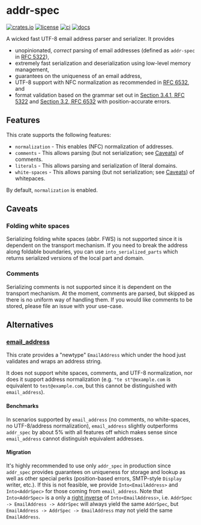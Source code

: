 # addr-spec

[![crates.io](https://img.shields.io/crates/v/addr-spec?style=flat-square)](https://crates.io/crates/addr-spec)
[![license](https://img.shields.io/crates/l/addr-spec?style=flat-square)](https://github.com/mathematic-inc/addr-spec-rs)
[![ci](https://img.shields.io/github/actions/workflow/status/mathematic-inc/addr-spec-rs/ci.yaml?label=ci&style=flat-square)](https://github.com/mathematic-inc/addr-spec-rs/actions/workflows/ci.yaml)
[![docs](https://img.shields.io/docsrs/addr_spec?style=flat-square)](https://docs.rs/addr_spec/latest/addr_spec/)

A wicked fast UTF-8 email address parser and serializer. It provides

- unopinionated, _correct_ parsing of email addresses (defined as `addr-spec` in
  [RFC 5322](https://www.rfc-editor.org/rfc/rfc5322)),
- extremely fast serialization and deserialization using low-level memory
  management,
- guarantees on the uniqueness of an email address,
- UTF-8 support with NFC normalization as recommended in [RFC
  6532](https://datatracker.ietf.org/doc/html/rfc6532), and
- format validation based on the grammar set out in [Section 3.4.1, RFC
  5322](https://www.rfc-editor.org/rfc/rfc5322#section-3.4.1) and [Section 3.2,
  RFC 6532](https://datatracker.ietf.org/doc/html/rfc6532#section-3.2) with
  position-accurate errors.

## Features

This crate supports the following features:

- `normalization` - This enables (NFC) normalization of addresses.
- `comments` - This allows parsing (but not serialization; see
  [Caveats](#comments)) of comments.
- `literals` - This allows parsing and serialization of literal domains.
- `white-spaces` - This allows parsing (but not serialization; see
  [Caveats](#folding-white-spaces)) of whitepaces.

By default, `normalization` is enabled.

## Caveats

### Folding white spaces

Serializing folding white spaces (abbr. FWS) is not supported since it is
dependent on the transport mechanism. If you need to break the address along
foldable boundaries, you can use `into_serialized_parts` which returns
serialized versions of the local part and domain.

### Comments

Serializing comments is not supported since it is dependent on the transport
mechanism. At the moment, comments are parsed, but skipped as there is no
uniform way of handling them. If you would like comments to be stored, please
file an issue with your use-case.

## Alternatives

### [email_address](https://docs.rs/email_address/latest/email_address/)

This crate provides a "newtype" `EmailAddress` which under the hood just
validates and wraps an address string.

It does not support white spaces, comments, and UTF-8 normalization, nor does it
support address normalization (e.g. `"te st"@example.com` is equivalent to
`test@example.com`, but this cannot be distinguished with `email_address`).

#### Benchmarks

In scenarios supported by `email_address` (no comments, no white-spaces, no
UTF-8/address normalization), `email_address` slightly outperforms `addr_spec`
by about 5% with all features off which makes sense since `email_address` cannot
distinguish equivalent addresses.

#### Migration

It's highly recommended to use only `addr_spec` in production since `addr_spec`
provides guarantees on uniqueness for storage and lookup as well as other
special perks (position-based errors, SMTP-style `Display` writer, etc.). If
this is not feasible, we provide `Into<EmailAddress>` and `Into<AddrSpec>` for
those coming from `email_address`. Note that `Into<AddrSpec>` is a only a [right
inverse](https://en.wikipedia.org/wiki/Inverse_function#Left_and_right_inverses)
of `Into<EmailAddress>`, i.e. `AddrSpec -> EmailAddress -> AddrSpec` will always
yield the same `AddrSpec`, but `EmailAddress -> AddrSpec -> EmailAddress` may
not yield the same `EmailAddress`.
